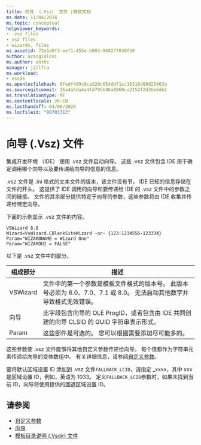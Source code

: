 ```yaml
---
title: 向导 （.Vsz） 文件 |微软文档
ms.date: 11/04/2016
ms.topic: conceptual
helpviewer_keywords:
- .vsz files
- vsz files
- wizards, files
ms.assetid: 72e1d0f3-eef1-455e-b803-96827f030f50
author: acangialosi
ms.author: anthc
manager: jillfra
ms.workload:
- vssdk
ms.openlocfilehash: 0fedf409c0ca320c054ddf1cc16318d08d25463a
ms.sourcegitcommit: 16a4a5da4a4fd795b46a0869ca2152f2d36e6db2
ms.translationtype: MT
ms.contentlocale: zh-CN
ms.lasthandoff: 04/06/2020
ms.locfileid: "80703313"
---
```

# <a name="wizard-vsz-file"></a>向导 (.Vsz) 文件

集成开发环境 （IDE） 使用 .vsz 文件启动向导。 这些 .vsz 文件包含 IDE 用于确定调用哪个向导以及要传递给向导的信息的信息。

.vsz 文件是 .ini 格式的文本文件的版本，该文件没有节。 IDE 已知的信息存储在文件的开头。 这提供了 IDE 调用的向导和要传递给 IDE 的 .vsz 文件中的参数之间的链接。 文件的其余部分提供特定于向导的参数，这些参数将由 IDE 收集并传递给特定向导。

下面的示例显示 .vsz 文件的内容。

```
VSWizard 8.0
Wizard=VsWizard.CBlankSiteWizard -or- {123-1234556-123334}
Param="WIZARDNAME = Wizard One"
Param="WIZARDUI = FALSE"
```

以下是 .vsz 文件中的部分。

|组成部分|描述|
|----------|-----------------|
|VSWizard|文件中的第一个参数是模板文件格式的版本号。 此版本号必须为 6.0、7.0、7.1 或 8.0。 无法启动其他数字并导致格式无效错误。|
|向导|此字段包含向导的 OLE ProgID，或者包含由 IDE 共同创建的向导 CLSID 的 GUID 字符串表示形式。|
|Param|这些部件是可选的。 您可以根据需要添加尽可能多的。|

这些参数使 .vsz 文件能够将其他自定义参数传递给向导。 每个值都作为字符串元素传递给向导的变体数组中。 有关详细信息，请参阅[自定义参数](../../extensibility/internals/custom-parameters.md)。

要将默认区域设置 ID 添加到 .vsz 文件`FALLBACK_LCID`，请指定 _xxxx，其中 xxx 是区域设置 ID，例如，英语为 1033。 定义`FALLBACK_LCID`参数时，如果未找到当前 ID，向导将使用提供的回退区域设置 ID。

## <a name="see-also"></a>请参阅

- [自定义参数](../../extensibility/internals/custom-parameters.md)
- [向导](../../extensibility/internals/wizards.md)
- [模板目录说明 (.Vsdir) 文件](../../extensibility/internals/template-directory-description-dot-vsdir-files.md)
